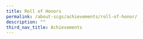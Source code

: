 ```yaml
---
title: Roll of Honors
permalink: /about-scgs/achievements/roll-of-honor/
description: ""
third_nav_title: Achievements
---
```


